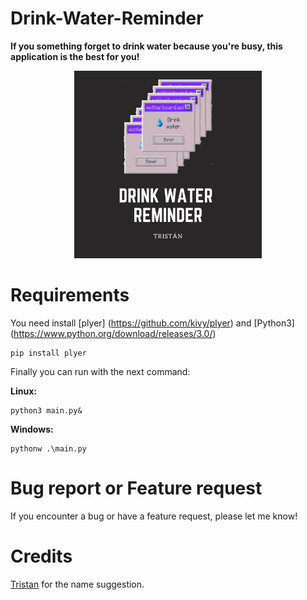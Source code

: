 # Drink-Water-Reminder
**If you something forget to drink water because you're busy, this application is the best for you!**

<p align="center">
<img src="/images/Drink__Water_reminder_Logo.png" width="300" height="300">
</p>

# Requirements
You need install [plyer] (https://github.com/kivy/plyer) and [Python3] (https://www.python.org/download/releases/3.0/)

```
pip install plyer
```
Finally you can run with the next command:

**Linux:**

```
python3 main.py&
```

**Windows:**
```
pythonw .\main.py
```

# Bug report or Feature request
If you encounter a bug or have a feature request, please let me know!
# Credits
[Tristan](https://github.com/tristanHdez18) for the name suggestion.
